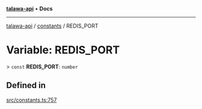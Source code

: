 [**talawa-api**](../../README.md) • **Docs**

***

[talawa-api](../../modules.md) / [constants](../README.md) / REDIS\_PORT

# Variable: REDIS\_PORT

\> `const` **REDIS\_PORT**: `number`

## Defined in

[src/constants.ts:757](https://github.com/PalisadoesFoundation/talawa-api/blob/f1c816bca43cc03a8c1bd303394e2550a50db017/src/constants.ts#L757)
